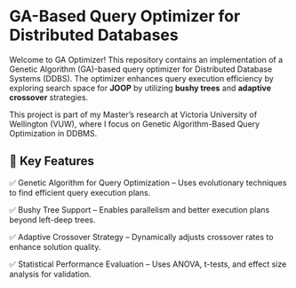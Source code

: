 <h1>GA-Based Query Optimizer for Distributed Databases</h1>
<p>Welcome to GA Optimizer! This repository contains an implementation of a Genetic Algorithm (GA)-based query optimizer for Distributed Database Systems (DDBS). The optimizer enhances query execution efficiency by exploring search space for <strong>JOOP</strong> by utilizing <strong>bushy trees</strong> and <strong>adaptive crossover</strong> strategies.</p>

<p>This project is part of my Master’s research at Victoria University of Wellington (VUW), where I focus on Genetic Algorithm-Based Query Optimization in DDBMS.</p>

<h2>🧩 Key Features</h2>

<p>✅ Genetic Algorithm for Query Optimization – Uses evolutionary techniques to find efficient query execution plans.</p>
<p>✅ Bushy Tree Support – Enables parallelism and better execution plans beyond left-deep trees.</p>
<p>✅ Adaptive Crossover Strategy – Dynamically adjusts crossover rates to enhance solution quality.</p>
<p>✅ Statistical Performance Evaluation – Uses ANOVA, t-tests, and effect size analysis for validation.</p>
